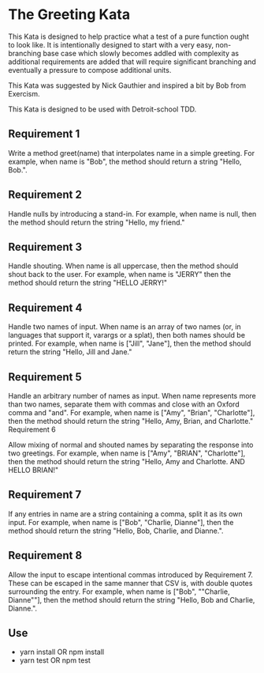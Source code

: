 # The Greeting Kata

This Kata is designed to help practice what a test of a pure function ought to look like. It is intentionally designed to start with a very easy, non-branching base case which slowly becomes addled with complexity as additional requirements are added that will require significant branching and eventually a pressure to compose additional units.

This Kata was suggested by Nick Gauthier and inspired a bit by Bob from Exercism.

This Kata is designed to be used with Detroit-school TDD.

## Requirement 1

Write a method greet(name) that interpolates name in a simple greeting. For example, when name is "Bob", the method should return a string "Hello, Bob.".

## Requirement 2

Handle nulls by introducing a stand-in. For example, when name is null, then the method should return the string "Hello, my friend."

## Requirement 3

Handle shouting. When name is all uppercase, then the method should shout back to the user. For example, when name is "JERRY" then the method should return the string "HELLO JERRY!"

## Requirement 4

Handle two names of input. When name is an array of two names (or, in languages that support it, varargs or a splat), then both names should be printed. For example, when name is ["Jill", "Jane"], then the method should return the string "Hello, Jill and Jane."

## Requirement 5

Handle an arbitrary number of names as input. When name represents more than two names, separate them with commas and close with an Oxford comma and "and". For example, when name is ["Amy", "Brian", "Charlotte"], then the method should return the string "Hello, Amy, Brian, and Charlotte."
Requirement 6

Allow mixing of normal and shouted names by separating the response into two greetings. For example, when name is ["Amy", "BRIAN", "Charlotte"], then the method should return the string "Hello, Amy and Charlotte. AND HELLO BRIAN!"

## Requirement 7

If any entries in name are a string containing a comma, split it as its own input. For example, when name is ["Bob", "Charlie, Dianne"], then the method should return the string "Hello, Bob, Charlie, and Dianne.".

## Requirement 8

Allow the input to escape intentional commas introduced by Requirement 7. These can be escaped in the same manner that CSV is, with double quotes surrounding the entry. For example, when name is ["Bob", "\"Charlie, Dianne\""], then the method should return the string "Hello, Bob and Charlie, Dianne.".

## Use
 - yarn install OR npm install
 - yarn test OR npm test
 
